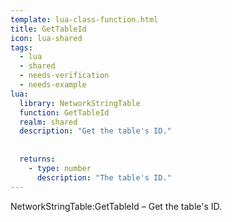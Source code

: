 ```yaml
---
template: lua-class-function.html
title: GetTableId
icon: lua-shared
tags:
  - lua
  - shared
  - needs-verification
  - needs-example
lua:
  library: NetworkStringTable
  function: GetTableId
  realm: shared
  description: "Get the table's ID."
  
  
  returns:
    - type: number
      description: "The table's ID."
---
```


<div class="lua__search__keywords">
NetworkStringTable:GetTableId &#x2013; Get the table's ID.
</div>
